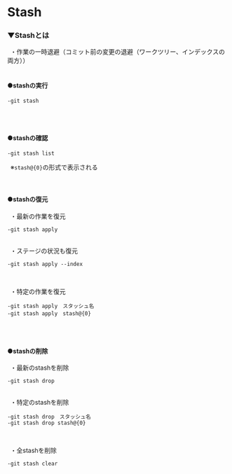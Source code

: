 # Stash

### ▼Stashとは<br>
&ensp;・作業の一時退避（コミット前の変更の退避（ワークツリー、インデックスの両方））<br>
<br>

#### ●stashの実行
```
-git stash
```
<br>
<br>

#### ●stashの確認<br>
```
-git stash list
```
&ensp;※`stash@{0}`の形式で表示される<br>
<br>
<br>

#### ●stashの復元<br>
&ensp;・最新の作業を復元<br>
```
-git stash apply
```
<br>
&ensp;・ステージの状況も復元<br>

```
-git stash apply --index
```

<br>

&ensp;・特定の作業を復元<br>
```
-git stash apply　スタッシュ名
-git stash apply　stash@{0}
```

<br>
<br>


#### ●stashの削除<br>
&ensp;・最新のstashを削除<br>
```
-git stash drop
```
<br>
&ensp;・特定のstashを削除<br>

```
-git stash drop　スタッシュ名
-git stash drop stash@{0}
```
<br>

&ensp;・全stashを削除<br>
```
-git stash clear
```
<br>
<br>
